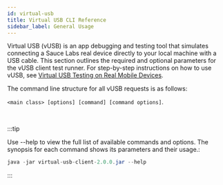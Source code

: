 ```yaml
---
id: virtual-usb
title: Virtual USB CLI Reference
sidebar_label: General Usage
---
```


 Virtual USB (vUSB) is an app debugging and testing tool that simulates connecting a Sauce Labs real device directly to your local machine with a USB cable. This section outlines the required and optional parameters for the vUSB client test runner. For step-by-step instructions on how to use vUSB, see [Virtual USB Testing on Real Mobile Devices](/mobile-apps/virtual-usb).

The command line structure for all vUSB requests is as follows:

`<main class> [options] [command] [command options]`.

<br/>

:::tip

Use --help to view the full list of available commands and options. The synopsis for each command shows its parameters and their usage.:
```java
java -jar virtual-usb-client-2.0.0.jar --help
```

:::
